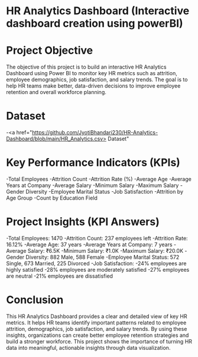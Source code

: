 # HR Analytics Dashboard (Interactive dashboard creation using powerBI)
# Project Objective

The objective of this project is to build an interactive HR Analytics Dashboard using Power BI to monitor key HR metrics such as attrition, employee demographics, job satisfaction, and salary trends.
The goal is to help HR teams make better, data-driven decisions to improve employee retention and overall workforce planning.

# Dataset
-<a href="https://github.com/JyotiBhandari230/HR-Analytics-Dashboard/blob/main/HR_Analytics.csv> Dataset"</a>


# Key Performance Indicators (KPIs)

-Total Employees
-Attrition Count
-Attrition Rate (%)
-Average Age
-Average Years at Company
-Average Salary
-Minimum Salary
-Maximum Salary
-Gender Diversity
-Employee Marital Status
-Job Satisfaction
-Attrition by Age Group
-Count by Education Field

# Project Insights (KPI Answers)

-Total Employees: 1470
-Attrition Count: 237 employees left
-Attrition Rate: 16.12%
-Average Age: 37 years
-Average Years at Company: 7 years
-Average Salary: ₹6.5K
-Minimum Salary: ₹1.0K
-Maximum Salary: ₹20.0K
-Gender Diversity: 882 Male, 588 Female
-Employee Marital Status: 572 Single, 673 Married, 225 Divorced
-Job Satisfaction:
-24% employees are highly satisfied
-28% employees are moderately satisfied
-27% employees are neutral
-21% employees are dissatisfied

# Conclusion

This HR Analytics Dashboard provides a clear and detailed view of key HR metrics.
It helps HR teams identify important patterns related to employee attrition, demographics, job satisfaction, and salary trends.
By using these insights, organizations can create better employee retention strategies and build a stronger workforce.
This project shows the importance of turning HR data into meaningful, actionable insights through data visualization.



